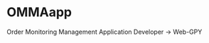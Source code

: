 <h1>OMMAapp</h1>
<span>Order Monitoring Management Application</span>
<span>Developer -> Web-GPY </span>
